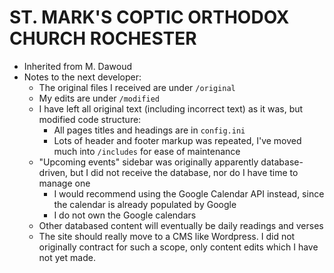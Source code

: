 # ST. MARK'S COPTIC ORTHODOX CHURCH ROCHESTER #

* Inherited from M. Dawoud
* Notes to the next developer:
	* The original files I received are under `/original`
	* My edits are under `/modified`
	* I have left all original text (including incorrect text) as it was, but modified code structure:
		* All pages titles and headings are in `config.ini`
		* Lots of header and footer markup was repeated, I've moved much into `/includes` for ease of maintenance
	* "Upcoming events" sidebar was originally apparently database-driven, but I did not receive the database, nor do I have time to manage one
		* I would recommend using the Google Calendar API instead, since the calendar is already populated by Google
		* I do not own the Google calendars
	* Other databased content will eventually be daily readings and verses
	* The site should really move to a CMS like Wordpress. I did not originally contract for such a scope, only content edits which I have not yet made.